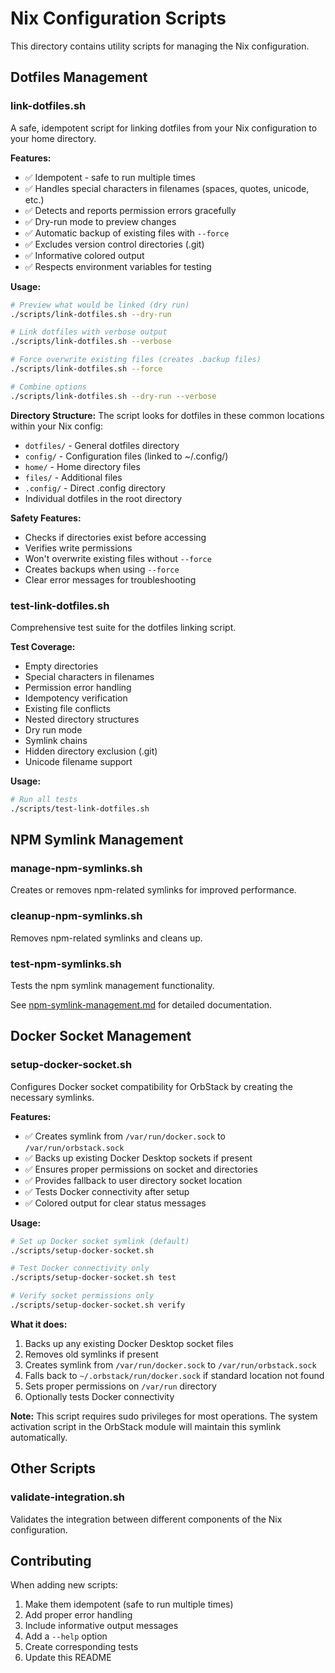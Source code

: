 # Nix Configuration Scripts

This directory contains utility scripts for managing the Nix configuration.

## Dotfiles Management

### link-dotfiles.sh

A safe, idempotent script for linking dotfiles from your Nix configuration to your home directory.

**Features:**
- ✅ Idempotent - safe to run multiple times
- ✅ Handles special characters in filenames (spaces, quotes, unicode, etc.)
- ✅ Detects and reports permission errors gracefully
- ✅ Dry-run mode to preview changes
- ✅ Automatic backup of existing files with `--force`
- ✅ Excludes version control directories (.git)
- ✅ Informative colored output
- ✅ Respects environment variables for testing

**Usage:**
```bash
# Preview what would be linked (dry run)
./scripts/link-dotfiles.sh --dry-run

# Link dotfiles with verbose output
./scripts/link-dotfiles.sh --verbose

# Force overwrite existing files (creates .backup files)
./scripts/link-dotfiles.sh --force

# Combine options
./scripts/link-dotfiles.sh --dry-run --verbose
```

**Directory Structure:**
The script looks for dotfiles in these common locations within your Nix config:
- `dotfiles/` - General dotfiles directory
- `config/` - Configuration files (linked to ~/.config/)
- `home/` - Home directory files
- `files/` - Additional files
- `.config/` - Direct .config directory
- Individual dotfiles in the root directory

**Safety Features:**
- Checks if directories exist before accessing
- Verifies write permissions
- Won't overwrite existing files without `--force`
- Creates backups when using `--force`
- Clear error messages for troubleshooting

### test-link-dotfiles.sh

Comprehensive test suite for the dotfiles linking script.

**Test Coverage:**
- Empty directories
- Special characters in filenames
- Permission error handling
- Idempotency verification
- Existing file conflicts
- Nested directory structures
- Dry run mode
- Symlink chains
- Hidden directory exclusion (.git)
- Unicode filename support

**Usage:**
```bash
# Run all tests
./scripts/test-link-dotfiles.sh
```

## NPM Symlink Management

### manage-npm-symlinks.sh
Creates or removes npm-related symlinks for improved performance.

### cleanup-npm-symlinks.sh
Removes npm-related symlinks and cleans up.

### test-npm-symlinks.sh
Tests the npm symlink management functionality.

See [npm-symlink-management.md](../docs/npm-symlink-management.md) for detailed documentation.

## Docker Socket Management

### setup-docker-socket.sh

Configures Docker socket compatibility for OrbStack by creating the necessary symlinks.

**Features:**
- ✅ Creates symlink from `/var/run/docker.sock` to `/var/run/orbstack.sock`
- ✅ Backs up existing Docker Desktop sockets if present
- ✅ Ensures proper permissions on socket and directories
- ✅ Provides fallback to user directory socket location
- ✅ Tests Docker connectivity after setup
- ✅ Colored output for clear status messages

**Usage:**
```bash
# Set up Docker socket symlink (default)
./scripts/setup-docker-socket.sh

# Test Docker connectivity only
./scripts/setup-docker-socket.sh test

# Verify socket permissions only
./scripts/setup-docker-socket.sh verify
```

**What it does:**
1. Backs up any existing Docker Desktop socket files
2. Removes old symlinks if present
3. Creates symlink from `/var/run/docker.sock` to `/var/run/orbstack.sock`
4. Falls back to `~/.orbstack/run/docker.sock` if standard location not found
5. Sets proper permissions on `/var/run` directory
6. Optionally tests Docker connectivity

**Note:** This script requires sudo privileges for most operations. The system activation script in the OrbStack module will maintain this symlink automatically.

## Other Scripts

### validate-integration.sh
Validates the integration between different components of the Nix configuration.

## Contributing

When adding new scripts:
1. Make them idempotent (safe to run multiple times)
2. Add proper error handling
3. Include informative output messages
4. Add a `--help` option
5. Create corresponding tests
6. Update this README
